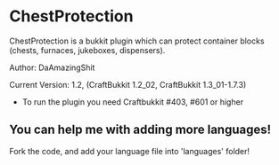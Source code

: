 # ChestProtection
ChestProtection is a bukkit plugin which can protect container blocks (chests, furnaces, jukeboxes, dispensers).

Author: DaAmazingShit

Current Version: 1.2, (CraftBukkit 1.2_02, CraftBukkit 1.3_01-1.7.3)

- To run the plugin you need Craftbukkit #403, #601 or higher

## You can help me with adding more languages!
Fork the code, and add your language file into 'languages' folder!
